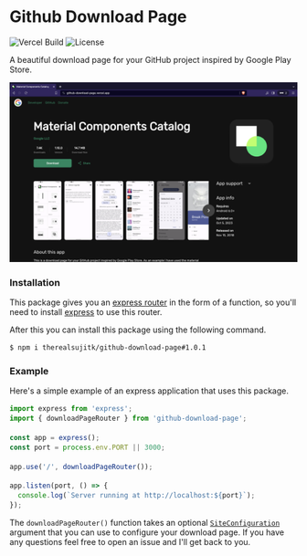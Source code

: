 # Github Download Page

![Vercel Build](https://therealsujitk-vercel-badge.vercel.app/?app=github-download-page&logo=false) ![License](https://img.shields.io/badge/license-MIT-blue)

A beautiful download page for your GitHub project inspired by Google Play Store.

![Preview](./preview.png)

### Installation

This package gives you an [express router](https://expressjs.com/en/5x/api.html#router) in the form of a function, so you'll need to install [express](https://www.npmjs.com/package/express) to use this router.

After this you can install this package using the following command.

```sh
$ npm i therealsujitk/github-download-page#1.0.1
```

### Example

Here's a simple example of an express application that uses this package.

```ts
import express from 'express';
import { downloadPageRouter } from 'github-download-page';

const app = express();
const port = process.env.PORT || 3000;

app.use('/', downloadPageRouter());

app.listen(port, () => {
  console.log(`Server running at http://localhost:${port}`);
});
```

The `downloadPageRouter()` function takes an optional [`SiteConfiguration`](./index.d.ts) argument that you can use to configure your download page. If you have any questions feel free to open an issue and I'll get back to you.
